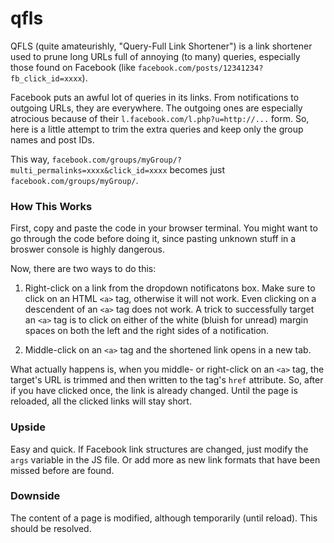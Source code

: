 # qfls

QFLS (quite amateurishly, "Query-Full Link Shortener") is a link shortener used to prune long URLs full of annoying (to many) queries, especially those found on Facebook (like `facebook.com/posts/12341234?fb_click_id=xxxx`). 

Facebook puts an awful lot of queries in its links. From notifications to outgoing URLs, they are everywhere. The outgoing ones are especially atrocious because of their `l.facebook.com/l.php?u=http://...` form. So, here is a little attempt to trim the extra queries and keep only the group names and post IDs.

This way, `facebook.com/groups/myGroup/?multi_permalinks=xxxx&click_id=xxxx` becomes just `facebook.com/groups/myGroup/`.

### How This Works

First, copy and paste the code in your browser terminal. You might want to go through the code before doing it, since pasting unknown stuff in a broswer console is highly dangerous.

Now, there are two ways to do this:

1. Right-click on a link from the dropdown notificatons box. Make sure to click on an HTML `<a>` tag, otherwise it will not work. Even clicking on a descendent of an `<a>` tag does not work. A trick to successfully target an `<a>` tag is to click on either of the white (bluish for unread) margin spaces on both the left and the right sides of a notification.

2. Middle-click on an `<a>` tag and the shortened link opens in a new tab.

What actually happens is, when you middle- or right-click on an `<a>` tag, the target's URL is trimmed and then written to the tag's `href` attribute. So, after if you have clicked once, the link is already changed. Until the page is reloaded, all the clicked links will stay short.

### Upside

Easy and quick. If Facebook link structures are changed, just modify the `args` variable in the JS file. Or add more as new link formats that have been missed before are found.

### Downside

The content of a page is modified, although temporarily (until reload). This should be resolved.
